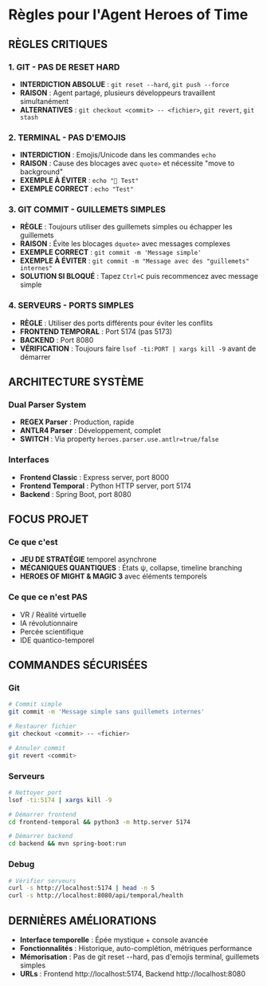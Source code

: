 # Règles pour l'Agent Heroes of Time

## RÈGLES CRITIQUES

### 1. GIT - PAS DE RESET HARD
- **INTERDICTION ABSOLUE** : `git reset --hard`, `git push --force`
- **RAISON** : Agent partagé, plusieurs développeurs travaillent simultanément
- **ALTERNATIVES** : `git checkout <commit> -- <fichier>`, `git revert`, `git stash`

### 2. TERMINAL - PAS D'EMOJIS
- **INTERDICTION** : Emojis/Unicode dans les commandes `echo`
- **RAISON** : Cause des blocages avec `quote>` et nécessite "move to background"
- **EXEMPLE À ÉVITER** : `echo "🚀 Test"`
- **EXEMPLE CORRECT** : `echo "Test"`

### 3. GIT COMMIT - GUILLEMETS SIMPLES
- **RÈGLE** : Toujours utiliser des guillemets simples ou échapper les guillemets
- **RAISON** : Évite les blocages `dquote>` avec messages complexes
- **EXEMPLE CORRECT** : `git commit -m 'Message simple'`
- **EXEMPLE À ÉVITER** : `git commit -m "Message avec des "guillemets" internes"`
- **SOLUTION SI BLOQUÉ** : Tapez `Ctrl+C` puis recommencez avec message simple

### 4. SERVEURS - PORTS SIMPLES
- **RÈGLE** : Utiliser des ports différents pour éviter les conflits
- **FRONTEND TEMPORAL** : Port 5174 (pas 5173)
- **BACKEND** : Port 8080
- **VÉRIFICATION** : Toujours faire `lsof -ti:PORT | xargs kill -9` avant de démarrer

## ARCHITECTURE SYSTÈME

### Dual Parser System
- **REGEX Parser** : Production, rapide
- **ANTLR4 Parser** : Développement, complet
- **SWITCH** : Via property `heroes.parser.use.antlr=true/false`

### Interfaces
- **Frontend Classic** : Express server, port 8000
- **Frontend Temporal** : Python HTTP server, port 5174
- **Backend** : Spring Boot, port 8080

## FOCUS PROJET

### Ce que c'est
- **JEU DE STRATÉGIE** temporel asynchrone
- **MÉCANIQUES QUANTIQUES** : États ψ, collapse, timeline branching
- **HEROES OF MIGHT & MAGIC 3** avec éléments temporels

### Ce que ce n'est PAS
- VR / Réalité virtuelle
- IA révolutionnaire
- Percée scientifique
- IDE quantico-temporel

## COMMANDES SÉCURISÉES

### Git
```bash
# Commit simple
git commit -m 'Message simple sans guillemets internes'

# Restaurer fichier
git checkout <commit> -- <fichier>

# Annuler commit
git revert <commit>
```

### Serveurs
```bash
# Nettoyer port
lsof -ti:5174 | xargs kill -9

# Démarrer frontend
cd frontend-temporal && python3 -m http.server 5174

# Démarrer backend
cd backend && mvn spring-boot:run
```

### Debug
```bash
# Vérifier serveurs
curl -s http://localhost:5174 | head -n 5
curl -s http://localhost:8080/api/temporal/health
```

## DERNIÈRES AMÉLIORATIONS

- **Interface temporelle** : Épée mystique + console avancée
- **Fonctionnalités** : Historique, auto-complétion, métriques performance
- **Mémorisation** : Pas de git reset --hard, pas d'emojis terminal, guillemets simples
- **URLs** : Frontend http://localhost:5174, Backend http://localhost:8080 